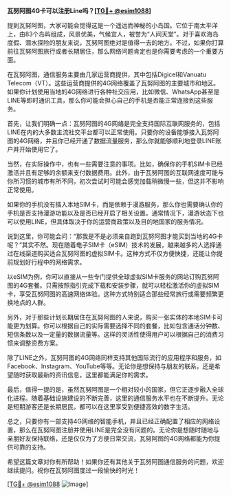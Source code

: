 **瓦努阿图4G卡可以注册Line吗？[[TG💪+ @esim1088](https://t.me/s/esim1088)]**

提到瓦努阿图，大家可能会觉得这是一个遥远而神秘的小岛国。它位于南太平洋上，由83个岛屿组成，风景优美，气候宜人，被誉为“人间天堂”。对于喜欢海岛度假、潜水探险的朋友来说，瓦努阿图绝对是值得一去的地方。不过，如果你打算前往瓦努阿图旅行或者长期居住，那么网络问题肯定也是你需要考虑的一个重要方面。

在瓦努阿图，通信服务主要由几家运营商提供，其中包括Digicel和Vanuatu Telecom（VT）。这些运营商提供的4G网络覆盖了瓦努阿图的主要城市和地区。如果你计划使用当地的4G网络进行各种社交应用，比如微信、WhatsApp甚至是LINE等即时通讯工具，那么你可能会担心自己的手机是否能正常连接到这些服务。

首先，让我们明确一点：瓦努阿图的4G网络是完全支持国际互联网服务的，包括LINE在内的大多数主流社交平台都可以正常使用。只要你的设备能够接入瓦努阿图的4G网络，并且你已经开通了数据流量服务，那么你就能够顺利地登录LINE账户并开始使用它了。

当然，在实际操作中，也有一些需要注意的事项。比如，确保你的手机SIM卡已经激活并且有足够的余额来支付数据费用。此外，由于瓦努阿图的互联网速度可能与你所习惯的城市有所不同，初次尝试时可能会感觉加载稍微慢一些，但这并不影响正常使用。

如果你的手机没有插入本地SIM卡，而是依赖于漫游服务，那么你也需要确认你的手机是否支持漫游功能以及是否已经开启了相关设置。通常情况下，漫游状态下也可以使用LINE，但具体取决于你的运营商政策以及目的地国家的服务情况。

说到这里，你可能会问：“那我是不是必须亲自跑到瓦努阿图才能买到当地的4G卡呢？”其实不然。现在随着电子SIM卡（eSIM）技术的发展，越来越多的人选择通过在线渠道购买适合瓦努阿图的虚拟SIM卡。这种方式不仅方便快捷，还能让你提前规划好行程中的网络需求。

以eSIM为例，你可以直接从一些专门提供全球虚拟SIM卡服务的网站订购瓦努阿图的4G套餐。只需按照指引完成下载和安装步骤，就可以轻松激活你的虚拟SIM卡，享受瓦努阿图的高速网络体验。这种方式特别适合那些经常旅行或需要频繁更换地点的人群。

另外，对于那些计划长期居住在瓦努阿图的人来说，购买一张实体的本地SIM卡可能更为划算。你可以根据自己的实际需要选择不同的套餐，比如包含通话分钟数、短信条数以及一定量的数据流量等。这样的灵活性使得用户可以根据自己的消费习惯来调整资费方案。

除了LINE之外，瓦努阿图的4G网络同样支持其他国际流行的应用程序和服务，如Facebook、Instagram、YouTube等等。无论你是想保持与朋友的联系，还是希望随时获取最新的资讯信息，这里都能满足你的需求。

最后，值得一提的是，虽然瓦努阿图是一个相对较小的国家，但它正逐步融入全球化进程。随着基础设施建设的不断完善，这里的通信服务水平也在不断提升。无论是短期游客还是长期居民，都可以在这里享受到便捷高效的数字生活。

总之，只要你有一部支持4G网络的智能手机，并且已经正确配置了相应的网络设置，那么在瓦努阿图注册并使用LINE是完全没有问题的。无论你是想随时随地与亲朋好友保持联络，还是仅仅为了方便日常交流，瓦努阿图的4G网络都能为你提供可靠的支持。

希望这篇文章对你有所帮助！如果你还有其他关于瓦努阿图通信服务的问题，欢迎继续提问。祝你在瓦努阿图度过一段愉快的时光！

[[TG💪+ @esim1088](https://t.me/s/esim1088) ![Image](https://i.postimg.cc/4NQfJmqS/Snipaste-2025-05-13-00-14-12.png)]